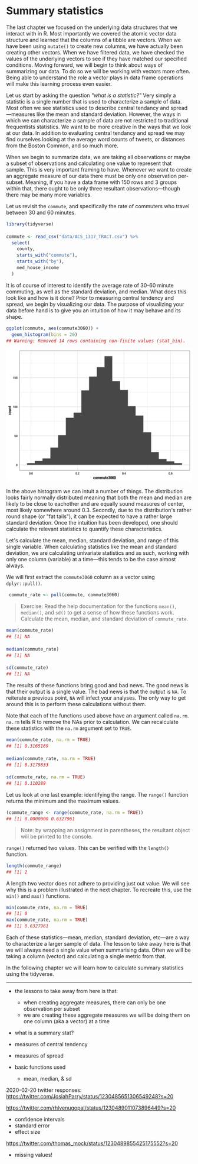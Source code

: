 # Summary statistics 



The last chapter we focused on the underlying data structures that we interact with in R. Most importantly we covered the atomic vector data structure and learned that the columns of a tibble are vectors. When we have been using `mutate()` to create new columns, we have actually been creating other vectors. When we have filtered data, we have checked the values of the underlying vectors to see if they have matched our specified conditions. Moving forward, we will begin to think about ways of summarizing our data. To do so we will be working with vectors more often. Being able to understand the role a vector plays in data frame operations will make this learning process even easier. 

Let us start by asking the question _"what is a statistic?"_ Very simply a statistic is a single number that is used to characterize a sample of data. Most often we see statistics used to describe central tendancy and spread—measures like the mean and standard deviation. However, the ways in which we can characterize a sample of data are not restricted to traditional frequentists statistics. We want to be more creative in the ways that we look at our data. In addition to evaluating central tendancy and spread we may find ourselves looking at the average word counts of tweets, or distances from the Boston Common, and so much more.  

When we begin to summarize data, we are taking all observations or maybe a subset of observations and calculating one value to represent that sample. This is very important framing to have. Whenever we want to create an aggregate measure of our data there must be only one observation per-subset. Meaning, if you have a data frame with 150 rows and 3 groups within that, there ought to be only three resultant observations—though there may be many more variables.  

Let us revisit the `commute`, and specifically the rate of commuters who travel between 30 and 60 minutes. 


```r
library(tidyverse)

commute <- read_csv("data/ACS_1317_TRACT.csv") %>% 
  select(
    county,
    starts_with("commute"),
    starts_with("by"),
    med_house_income
  ) 
```


It is of course of interest to identify the average rate of 30-60 minute commuting, as well as the standard deviation, and median. What does this look like and how is it done? Prior to measuring central tendency and spread, we begin by visualizing our data. The purpose of visualizing your data before hand is to give you an intuition of how it may behave and its shape.


```r
ggplot(commute, aes(commute3060)) +
  geom_histogram(bins = 20)
## Warning: Removed 14 rows containing non-finite values (stat_bin).
```

<img src="05-summary-stats_files/figure-html/unnamed-chunk-3-1.png" width="672" />

In the above histogram we can intuit a number of things. The distribution looks fairly normally distributed meaning that both the mean and median are likely to be close to eachother and are equally sound measures of center, most likely somewhere around 0.3. Secondly, due to the distribution's rather round shape (or "fat tails"), it can be expected to have a rather large standard deviation. Once the intuition has been developed, one should calculate the relevant statistics to quantify these characteristics. 


Let's calculate the mean, median, standard deviation, and range of this single variable. When calculating statistics like the mean and standard deviation, we are calculating univariate statistics and as such, working with only one column (variable) at a time—this tends to be the case almost always.

We will first extract the `commute3060` column as a vector using `dplyr::pull()`.


```r
 commute_rate <- pull(commute, commute3060)
```

> Exercise: Read the help documentation for the functions `mean()`, `median()`, and `sd()` to get a sense of how these functions work. Calculate the mean, median, and standard deviation of `commute_rate`.


```r
mean(commute_rate)
## [1] NA

median(commute_rate)
## [1] NA

sd(commute_rate)
## [1] NA
```

The results of these functions bring good and bad news. The good news is that their output is a single value. The bad news is that the output is `NA`. To reiterate a previous point, `NA` will infect your analyses. The only way to get around this is to perform these calculations without them. 

Note that each of the functions used above have an argument called `na.rm`. `na.rm` tells R to remove the NAs prior to calculation. We can recalculate these statistics with the `na.rm` argument set to `TRUE`. 


```r
mean(commute_rate, na.rm = TRUE)
## [1] 0.3165169

median(commute_rate, na.rm = TRUE)
## [1] 0.3179833

sd(commute_rate, na.rm = TRUE)
## [1] 0.110289
```

Let us look at one last example: identifying the range. The `range()` function returns the minimum and the maximum values.


```r
(commute_range <- range(commute_rate, na.rm = TRUE))
## [1] 0.0000000 0.6327961
```

> Note: by wrapping an assignment in parentheses, the resultant object will be printed to the console. 

`range()` returned two values. This can be verified with the `length()` function.


```r
length(commute_range)
## [1] 2
```

A length two vector does not adhere to providing just out value. We will see why this is a problem illustrated in the next chapter. To recreate this, use the `min()` and `max()` functions. 


```r
min(commute_rate, na.rm = TRUE)
## [1] 0
max(commute_rate, na.rm = TRUE)
## [1] 0.6327961
```

Each of these statistics—mean, median, standard deviation, etc—are a way to characterize a larger sample of data. The lesson to take away here is that we will always need a single value when summarising data. Often we will be taking a column (vector) and calculating a single metric from that.

In the following chapter we will learn how to calculate summary statistics using the tidyverse. 


----

- the lessons to take away from here is that:
  - when creating aggregate measures, there can only be one observation per subset
  - we are creating these aggregate measures we will be doing them on one column (aka a vector) at a time

- what is a summary stat?
- measures of central tendency
- measures of spread
- basic functions used
  - mean, median, & sd
  
  
2020-02-20 twitter responses:
https://twitter.com/JosiahParry/status/1230485651306549248?s=20

https://twitter.com/rhlvenugopal/status/1230489011073896449?s=20
- confidence intervals
- standard error 
- effect size

https://twitter.com/thomas_mock/status/1230489855425175552?s=20
- missing values! 
  
